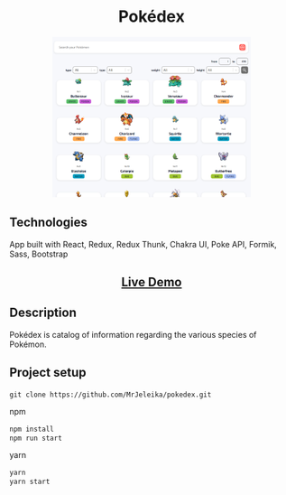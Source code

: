 <h1 align="center">Pokédex</h1>
<p align="center"><img  src="./readme_assets/main.png" width="70%"></p>

## Technologies
<p>
  App built with React, Redux, Redux Thunk, Chakra UI, Poke API, Formik, Sass, Bootstrap
</p>
<h2 align="center"><a  href="https://mrjeleika.github.io/pokedex/">Live Demo</a></h2>

## Description
Pokédex is catalog of information regarding the various species of Pokémon.

## Project setup
```
git clone https://github.com/MrJeleika/pokedex.git
```

npm

```
npm install
npm run start
```

yarn

```
yarn
yarn start
```
